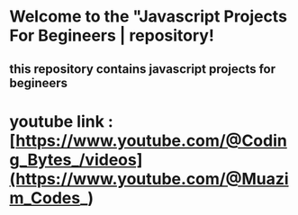 
# Welcome to the "Javascript Projects For Begineers | repository!
## this repository contains javascript projects for begineers
# youtube link : [https://www.youtube.com/@Coding_Bytes_/videos](https://www.youtube.com/@Muazim_Codes_)
